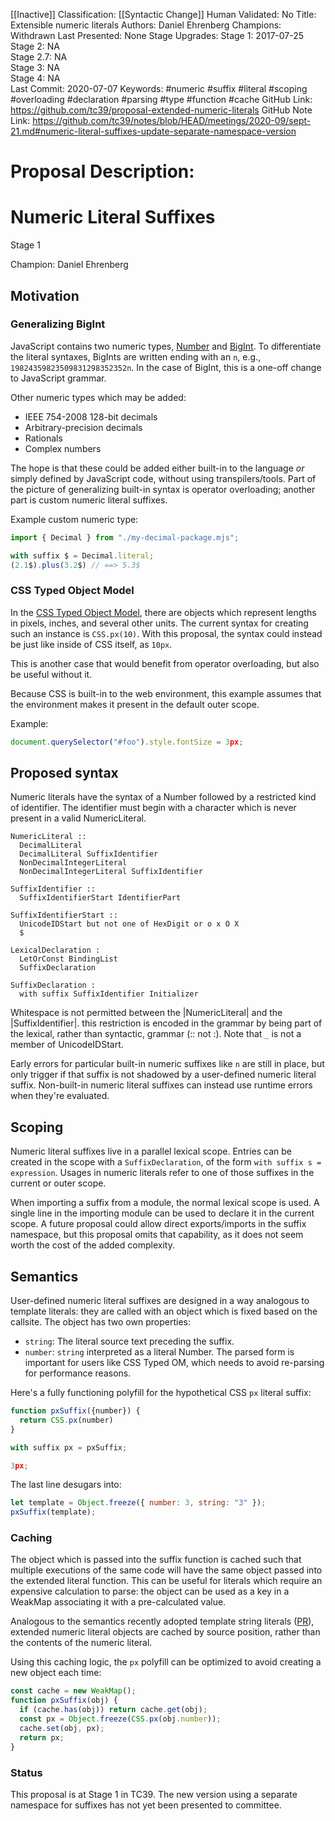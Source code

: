 [[Inactive]]
Classification: [[Syntactic Change]]
Human Validated: No
Title: Extensible numeric literals
Authors: Daniel Ehrenberg
Champions: Withdrawn
Last Presented: None
Stage Upgrades: 
Stage 1: 2017-07-25  
Stage 2: NA  
Stage 2.7: NA  
Stage 3: NA  
Stage 4: NA  
Last Commit: 2020-07-07
Keywords: #numeric #suffix #literal #scoping #overloading #declaration #parsing #type #function #cache
GitHub Link: https://github.com/tc39/proposal-extended-numeric-literals
GitHub Note Link: https://github.com/tc39/notes/blob/HEAD/meetings/2020-09/sept-21.md#numeric-literal-suffixes-update-separate-namespace-version

# Proposal Description:
# Numeric Literal Suffixes

Stage 1

Champion: Daniel Ehrenberg

## Motivation

### Generalizing BigInt

JavaScript contains two numeric types, [Number](https://developer.mozilla.org/en-US/docs/Web/JavaScript/Reference/Global_Objects/Number) and [BigInt](https://github.com/tc39/proposal-bigint). To differentiate the literal syntaxes, BigInts are written ending with an `n`, e.g., `19824359823509831298352352n`. In the case of BigInt, this is a one-off change to JavaScript grammar.

Other numeric types which may be added:
- IEEE 754-2008 128-bit decimals
- Arbitrary-precision decimals
- Rationals
- Complex numbers

The hope is that these could be added either built-in to the language *or* simply defined by JavaScript code, without using transpilers/tools. Part of the picture of generalizing built-in syntax is operator overloading; another part is custom numeric literal suffixes.

Example custom numeric type:

```js
import { Decimal } from "./my-decimal-package.mjs";

with suffix $ = Decimal.literal;
(2.1$).plus(3.2$) // ==> 5.3$
```

### CSS Typed Object Model

In the [CSS Typed Object Model](https://drafts.css-houdini.org/css-typed-om/#numeric-factory), there are objects which represent lengths in pixels, inches, and several other units. The current syntax for creating such an instance is `CSS.px(10)`. With this proposal, the syntax could instead be just like inside of CSS itself, as `10px`.

This is another case that would benefit from operator overloading, but also be useful without it.

Because CSS is built-in to the web environment, this example assumes that the environment makes it present in the default outer scope.

Example:

```js
document.querySelector("#foo").style.fontSize = 3px;
```

## Proposed syntax

Numeric literals have the syntax of a Number followed by a restricted kind of identifier. The identifier must begin with a character which is never present in a valid NumericLiteral.

```
NumericLiteral ::
  DecimalLiteral
  DecimalLiteral SuffixIdentifier
  NonDecimalIntegerLiteral
  NonDecimalIntegerLiteral SuffixIdentifier

SuffixIdentifier ::
  SuffixIdentifierStart IdentifierPart

SuffixIdentifierStart ::
  UnicodeIDStart but not one of HexDigit or o x O X
  $

LexicalDeclaration :
  LetOrConst BindingList
  SuffixDeclaration

SuffixDeclaration :
  with suffix SuffixIdentifier Initializer
```

Whitespace is not permitted between the |NumericLiteral| and the |SuffixIdentifier|. this restriction is encoded in the grammar by being part of the lexical, rather than syntactic, grammar (:: not :). Note that `_` is not a member of UnicodeIDStart.

Early errors for particular built-in numeric suffixes like `n` are still in place, but only trigger if that suffix is not shadowed by a user-defined numeric literal suffix. Non-built-in numeric literal suffixes can instead use runtime errors when they're evaluated.

## Scoping

Numeric literal suffixes live in a parallel lexical scope. Entries can be created in the scope with a `SuffixDeclaration`, of the form `with suffix s = expression`. Usages in numeric literals refer to one of those suffixes in the current or outer scope.

When importing a suffix from a module, the normal lexical scope is used. A single line in the importing module can be used to declare it in the current scope. A future proposal could allow direct exports/imports in the suffix namespace, but this proposal omits that capability, as it does not seem worth the cost of the added complexity.

## Semantics

User-defined numeric literal suffixes are designed in a way analogous to template literals: they are called with an object which is fixed based on the callsite. The object has two own properties:
- `string`: The literal source text preceding the suffix.
- `number`: `string` interpreted as a literal Number. The parsed form is important for users like CSS Typed OM, which needs to avoid re-parsing for performance reasons.

Here's a fully functioning polyfill for the hypothetical CSS `px` literal suffix:

```js
function pxSuffix({number}) {
  return CSS.px(number)
}

with suffix px = pxSuffix;

3px;
```

The last line desugars into:

```js
let template = Object.freeze({ number: 3, string: "3" });
pxSuffix(template);
```

### Caching

The object which is passed into the suffix function is cached such that multiple executions of the same code will have the same object passed into the extended literal function. This can be useful for literals which require an expensive calculation to parse: the object can be used as a key in a WeakMap associating it with a pre-calculated value.

Analogous to the semantics recently adopted template string literals ([PR](https://github.com/tc39/ecma262/pull/890)), extended numeric literal objects are cached by source position, rather than the contents of the numeric literal.

Using this caching logic, the `px` polyfill can be optimized to avoid creating a new object each time:

```js
const cache = new WeakMap();
function pxSuffix(obj) {
  if (cache.has(obj)) return cache.get(obj);
  const px = Object.freeze(CSS.px(obj.number));
  cache.set(obj, px);
  return px;
}
```

### Status

This proposal is at Stage 1 in TC39. The new version using a separate namespace for suffixes has not yet been presented to committee.
